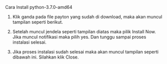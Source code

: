 Cara Install python-3.7.0-amd64

1.	Klik ganda pada file payton yang sudah di download, maka akan muncul tampilan seperti berikut.

2.	Setelah muncul jendela seperti tampilan diatas maka pilik Install Now. Jika muncul notifikasi maka
    pilih yes. Dan tunggu sampai proses instalasi selesai.
    
3.	Jika proses instalasi sudah selesai maka akan muncul tampilan seperti dibawah ini.
    Silahkan klik Close.
    
